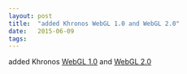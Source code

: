 ```yaml
---
layout: post
title:  "added Khronos WebGL 1.0 and WebGL 2.0"
date:   2015-06-09
tags:   
---
```


added Khronos [WebGL 1.0](https://www.khronos.org/registry/webgl/specs/latest/1.0/) and [WebGL 2.0](https://www.khronos.org/registry/webgl/specs/latest/2.0/)

